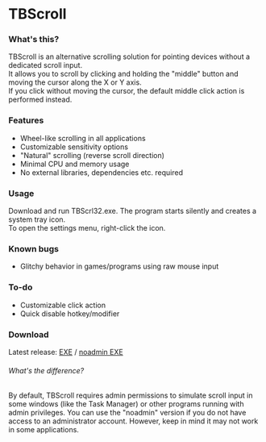 # TBScroll

### What's this?
TBScroll is an alternative scrolling solution for pointing devices without a dedicated scroll input.  
It allows you to scroll by clicking and holding the "middle" button and moving the cursor along the X or Y axis.  
If you click without moving the cursor, the default middle click action is performed instead.

### Features
- Wheel-like scrolling in all applications
- Customizable sensitivity options
- "Natural" scrolling (reverse scroll direction)
- Minimal CPU and memory usage
- No external libraries, dependencies etc. required

### Usage
Download and run TBScrl32.exe. The program starts silently and creates a system tray icon.  
To open the settings menu, right-click the icon.

### Known bugs
- Glitchy behavior in games/programs using raw mouse input

### To-do
- Customizable click action
- Quick disable hotkey/modifier

### Download
Latest release: [EXE](https://github.com/spitfirex86/TBScroll/releases/latest/download/TBScrl32.exe)
/ [noadmin EXE](https://github.com/spitfirex86/TBScroll/releases/latest/download/TBScrl32-noadmin.exe)

###### What's the difference?
By default, TBScroll requires admin permissions to simulate scroll input in some windows (like the Task Manager) or other programs running with admin privileges.
You can use the "noadmin" version if you do not have access to an administrator account. However, keep in mind it may not work in some applications.
